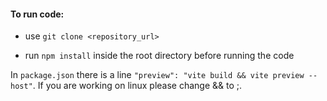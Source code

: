 #### To run code:

   - use `git clone <repository_url>`
  
   - run `npm install` inside the root directory before running the code

In `package.json` there is a line `"preview": "vite build && vite preview --host"`. If you are working on linux please change && to ;.   
